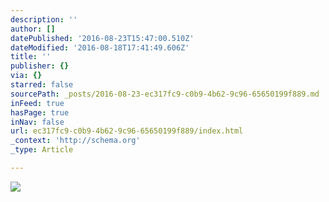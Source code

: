 ```yaml
---
description: ''
author: []
datePublished: '2016-08-23T15:47:00.510Z'
dateModified: '2016-08-18T17:41:49.606Z'
title: ''
publisher: {}
via: {}
starred: false
sourcePath: _posts/2016-08-23-ec317fc9-c0b9-4b62-9c96-65650199f889.md
inFeed: true
hasPage: true
inNav: false
url: ec317fc9-c0b9-4b62-9c96-65650199f889/index.html
_context: 'http://schema.org'
_type: Article

---
```

![](https://the-grid-user-content.s3-us-west-2.amazonaws.com/2539a0f0-4a61-4efe-a901-0c0e3eb3c715.jpg)